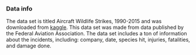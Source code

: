 ### Data info
The data set is titled Aircraft Wildlife Strikes, 1990-2015 and was downloaded from [kaggle](https://www.kaggle.com/faa/wildlife-strikes). This data set was made from data published by the Federal Aviation Association. The data set includes a ton of information about the incidents, including: company, date, species hit, injuries, fatalities, and damage done.
